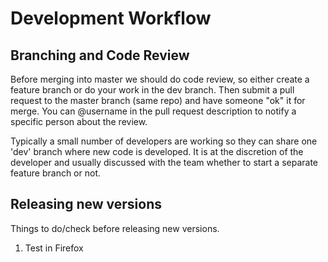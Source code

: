 # Development Workflow

## Branching and Code Review

Before merging into master we should do code review, so either create a feature
branch or do your work in the dev branch.  Then submit a pull request to the
master branch (same repo) and have someone "ok" it for merge. You can @username 
in the pull request description to notify a specific person about the review.

Typically a small number of developers are working so they can share one 'dev'
branch where new code is developed.  It is at the discretion of the developer
and usually discussed with the team whether to start a separate feature branch
or not.

## Releasing new versions

Things to do/check before releasing new versions.

1. Test in Firefox
